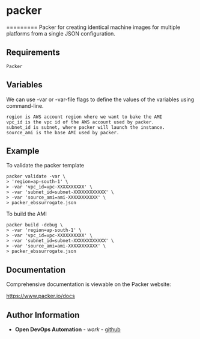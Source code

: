 # packer
=========
Packer for creating identical machine images for multiple platforms from a single JSON configuration.

Requirements
------------
```
Packer
```

Variables
--------------
We can use -var or -var-file flags to define the values of the variables using command-line.
```
region is AWS account region where we want to bake the AMI
vpc_id is the vpc id of the AWS account used by packer.
subnet_id is subnet, where packer will launch the instance.
source_ami is the base AMI used by packer.
```

Example
----------------
To validate the packer template
```
packer validate -var \
> 'region=ap-south-1' \
> -var 'vpc_id=vpc-XXXXXXXXXX' \
> -var 'subnet_id=subnet-XXXXXXXXXXXX' \
> -var 'source_ami=ami-XXXXXXXXXXX' \
> packer_ebssurrogate.json
```
To build the AMI
```
packer build -debug \
> -var 'region=ap-south-1' \
> -var 'vpc_id=vpc-XXXXXXXXXX' \
> -var 'subnet_id=subnet-XXXXXXXXXXXX' \
> -var 'source_ami=ami-XXXXXXXXXXX' \
> packer_ebssurrogate.json
```
## Documentation

Comprehensive documentation is viewable on the Packer website:

https://www.packer.io/docs

Author Information
------------------


* **Open DevOps Automation** - *work* - [github](https://github.com/opendevopsautomation)
